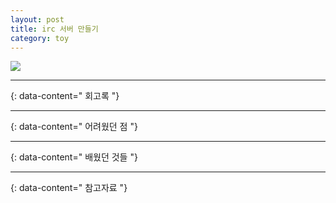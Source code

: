 ```yaml
---
layout: post
title: irc 서버 만들기
category: toy
---
```

[![](https://img.shields.io/badge/github-181717?style=plastic&logo=github&logoColor=white)](https://github.com/sayoon-mandarine/irc)

---
{: data-content=" 회고록 "}


---
{: data-content=" 어려웠던 점 "}


---
{: data-content=" 배웠던 것들 "}


---
{: data-content=" 참고자료 "}





